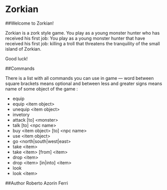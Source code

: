 # Zorkian
##Welcome to Zorkian!

Zorkian is a zork style game. You play as a young monster hunter who has received his first job: You play as a young monster hunter that have received his first job: killing a troll that threatens the tranquility of the small island of Zorkian.

Good luck!

##Commands

There is a list with all commands you can use in game — word between square brackets means optional and between less and greater signs means name of some object of the game :

* equip
* equip \<item object>
* unequip \<item object>
* invetory
* attack [to] \<monster>
* talk [to] \<npc name>
* buy \<item object> [to] \<npc name>
* use \<item object>
* go \<north|south|west|east>
* take \<item>
* take \<item> [from] \<item>
* drop \<item>
* drop \<item> [in|into] \<item>
* look
* look \<item>

##Author
Roberto Azorín Ferri

